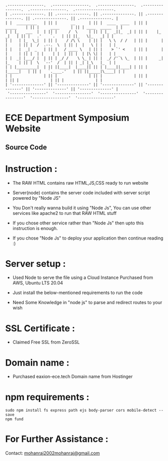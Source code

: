 
```
.----------------.  .----------------.  .----------------.  .----------------.  .----------------.  .-----------------.
| .--------------. || .--------------. || .--------------. || .--------------. || .--------------. || .--------------. |
| |  _________   | || |      __      | || |  ____  ____  | || |     _____    | || |     ____     | || | ____  _____  | |
| | |_   ___  |  | || |     /  \     | || | |_  _||_  _| | || |    |_   _|   | || |   .'    `.   | || ||_   \|_   _| | |
| |   | |_  \_|  | || |    / /\ \    | || |   \ \  / /   | || |      | |     | || |  /  .--.  \  | || |  |   \ | |   | |
| |   |  _|  _   | || |   / ____ \   | || |    > `' <    | || |      | |     | || |  | |    | |  | || |  | |\ \| |   | |
| |  _| |___/ |  | || | _/ /    \ \_ | || |  _/ /'`\ \_  | || |     _| |_    | || |  \  `--'  /  | || | _| |_\   |_  | |
| | |_________|  | || ||____|  |____|| || | |____||____| | || |    |_____|   | || |   `.____.'   | || ||_____|\____| | |
| |              | || |              | || |              | || |              | || |              | || |              | |
| '--------------' || '--------------' || '--------------' || '--------------' || '--------------' || '--------------' |
 '----------------'  '----------------'  '----------------'  '----------------'  '----------------'  '----------------' 
 ```


# ECE Department Symposium Website
##  Source Code

# Instruction :

- The RAW HTML contains raw HTML,JS,CSS ready to run website

- Server(node) contains the server code included with server script powered by "Node JS"

- You Don't really wanna build it using "Node Js", You can use other services like apache2 to run that RAW HTML stuff

- If you chose other service rather than "Node Js" then upto this instruction is enough.

- If you chose "Node Js" to deploy your application then continue reading :)

# Server setup : 

- Used Node to serve the file using a Cloud Instance Purchased from AWS, Ubuntu LTS 20.04

- Just install the below-mentioned requirements to run the code

- Need Some Knowledge in "node js" to parse and redirect routes to your wish

# SSL Certificate :

- Claimed Free SSL from ZeroSSL

# Domain name :

- Purchased eaxion-ece.tech Domain name from Hostinger

# npm requirements :
```
sudo npm install fs express path ejs body-parser cors mobile-detect --save
npm fund
```
# For Further Assistance :

Contact: mohanraj2002mohanraj@gmail.com
